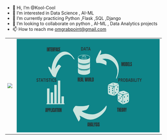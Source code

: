 - 👋 Hi, I’m @Kool-Cool
- 👀 I’m interested in Data Science , AI-ML 
- 🌱 I’m currently practicing Python ,Flask ,SQL ,Django 
- 💞️ I’m looking to collaborate on python , AI-ML , Data Analytics projects
- 📫 How to reach me omgrabpoint@gmail.com

<!---
[![Kool-Cool's GitHub stats](https://github-readme-stats.vercel.app/api?username=Kool-Cool&hide=prs&count_private=true&show_icons=true&theme=algolia)](https://github.com/Kool-Cool/github-readme-stats)

<img src="https://github.com/Kool-Cool/dump-/blob/main/e2085ca6-c0a3-49f4-91ef-24759fec0ba4.jpg" width="500" height="300" />
--->
<table>
  <tr>
    <td>
      <a href="https://github.com/Kool-Cool/github-readme-stats">
        <img src="https://github-readme-stats.vercel.app/api?username=Kool-Cool&hide=prs&count_private=true&show_icons=true&theme=algolia" />
      </a>
    </td>
    <td>
      <img src="https://github.com/Kool-Cool/dump-/blob/main/e2085ca6-c0a3-49f4-91ef-24759fec0ba4.jpg" width="500" height="300" />
    </td>
  </tr>
</table>

<!---
Kool-Cool/Kool-Cool is a ✨ special ✨ repository because its `README.md` (this file) appears on your GitHub profile.
You can click the Preview link to take a look at your changes.
--->
